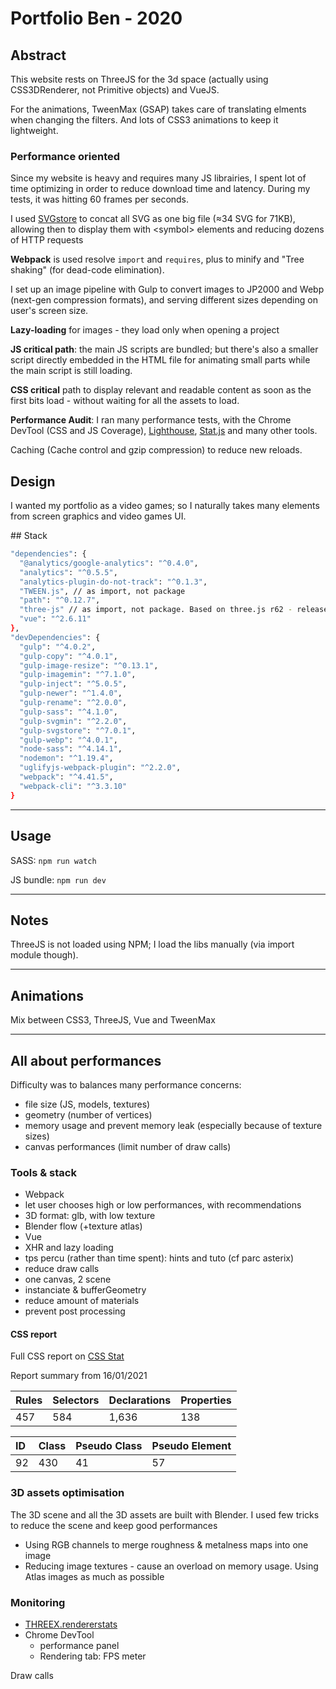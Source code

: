 # Portfolio Ben - 2020

## Abstract

This website rests on ThreeJS for the 3d space (actually using CSS3DRenderer, not Primitive objects) and VueJS.

For the animations, TweenMax (GSAP) takes care of translating elments when changing the filters. And lots of CSS3 animations to keep it lightweight.

### Performance oriented

Since my website is heavy and requires many JS librairies, I spent lot of time optimizing in order to reduce download time and latency. During my tests, it was hitting 60 frames per seconds.

I used [SVGstore](https://css-tricks.com/svg-symbol-good-choice-icons/) to concat all SVG as one big file (≈34 SVG for 71KB), allowing then to display them with &lt;symbol&gt; elements and reducing dozens of HTTP requests

**Webpack** is used resolve <code>import</code> and <code>requires</code>, plus to minify and \"Tree shaking\" (for dead-code elimination).

I set up an image pipeline with Gulp to convert images to JP2000 and Webp (next-gen compression formats), and serving different sizes depending on user's screen size.

**Lazy-loading** for images - they load only when opening a project

**JS critical path**: the main JS scripts are bundled; but there's also a smaller script directly embedded in the HTML file for animating small parts while the main script is still loading.

**CSS critical** path to display relevant and readable content as soon as the first bits load - without waiting for all the assets to load.

**Performance Audit**: I ran many performance tests, with the Chrome DevTool (CSS and JS Coverage), [Lighthouse](https://developers.google.com/web/tools/lighthouse/), [Stat.js](https://github.com/mrdoob/stats.js) and many other tools.

Caching (Cache control and gzip compression) to reduce new reloads.

## Design

I wanted my portfolio as a video games; so I naturally takes many elements from screen graphics and video games UI.


## Stack


```sh
"dependencies": {
  "@analytics/google-analytics": "^0.4.0",
  "analytics": "^0.5.5",
  "analytics-plugin-do-not-track": "^0.1.3",
  "TWEEN.js", // as import, not package
  "path": "^0.12.7",
  "three-js" // as import, not package. Based on three.js r62 - released on 22 Oct 2013
  "vue": "^2.6.11"
},
"devDependencies": {
  "gulp": "^4.0.2",
  "gulp-copy": "^4.0.1",
  "gulp-image-resize": "^0.13.1",
  "gulp-imagemin": "^7.1.0",
  "gulp-inject": "^5.0.5",
  "gulp-newer": "^1.4.0",
  "gulp-rename": "^2.0.0",
  "gulp-sass": "^4.1.0",
  "gulp-svgmin": "^2.2.0",
  "gulp-svgstore": "^7.0.1",
  "gulp-webp": "^4.0.1",
  "node-sass": "^4.14.1",
  "nodemon": "^1.19.4",
  "uglifyjs-webpack-plugin": "^2.2.0",
  "webpack": "^4.41.5",
  "webpack-cli": "^3.3.10"
}
```

---

## Usage

SASS: `npm run watch`

JS bundle: `npm run dev`

---

## Notes

ThreeJS is not loaded using NPM; I load the libs manually (via import module though).

---

## Animations

Mix between CSS3, ThreeJS, Vue and TweenMax

---

## All about performances

Difficulty was to balances many performance concerns:
- file size (JS, models, textures)
- geometry (number of vertices)
- memory usage and prevent memory leak (especially because of texture sizes)
- canvas performances (limit number of draw calls)

### Tools & stack

- Webpack
- let user chooses high or low performances, with recommendations
- 3D format: glb, with low texture
- Blender flow (+texture atlas)
- Vue
- XHR and lazy loading
- tps percu (rather than time spent): hints and tuto (cf parc asterix)
- reduce draw calls
- one canvas, 2 scene
- instanciate & bufferGeometry
- reduce amount of materials
- prevent post processing


#### CSS report

Full CSS report on [CSS Stat](https://cssstats.com/stats?url=https%3A%2F%2Frichebois.fr%2F)

Report summary from 16/01/2021

|Rules|Selectors|Declarations|Properties|
|:--|:--|:--|:--|
|457|584|1,636|138|

|ID|Class|Pseudo Class|Pseudo Element|
|:--|:--|:--|:--|
| 92| 430| 41| 57|



### 3D assets optimisation

The 3D scene and all the 3D assets are built with Blender. I used few tricks to reduce the scene and keep good performances

- Using RGB channels to merge roughness & metalness maps into one image
- Reducing image textures - cause an overload on memory usage. Using Atlas images as much as possible

### Monitoring

- [THREEX.rendererstats](https://github.com/jeromeetienne/threex.rendererstats)
- Chrome DevTool
  - performance panel
  - Rendering tab: FPS meter

Draw calls
